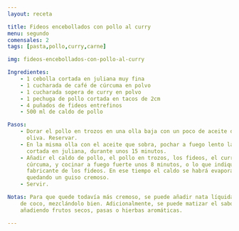 ```yaml
---
layout: receta

title: Fideos encebollados con pollo al curry
menu: segundo
comensales: 2
tags: [pasta,pollo,curry,carne]

img: fideos-encebollados-con-pollo-al-curry

Ingredientes:
    - 1 cebolla cortada en juliana muy fina
    - 1 cucharada de café de cúrcuma en polvo
    - 1 cucharada sopera de curry en polvo
    - 1 pechuga de pollo cortada en tacos de 2cm
    - 4 puñados de fideos entrefinos
    - 500 ml de caldo de pollo

Pasos:
    - Dorar el pollo en trozos en una olla baja con un poco de aceite de
      oliva. Reservar.
    - En la misma olla con el aceite que sobra, pochar a fuego lento la cebolla
      cortada en juliana, durante unos 15 minutos.
    - Añadir el caldo de pollo, el pollo en trozos, los fideos, el curry y la
      cúrcuma, y cocinar a fuego fuerte unos 8 minutos, o lo que indique el
      fabricante de los fideos. En ese tiempo el caldo se habrá evaporado,
      quedando un guiso cremoso.
    - Servir.

Notas: Para que quede todavía más cremoso, se puede añadir nata líquida o leche
    de coco, mezclándolo bien. Adicionalmente, se puede matizar el sabor
    añadiendo frutos secos, pasas o hierbas aromáticas.

---
```

